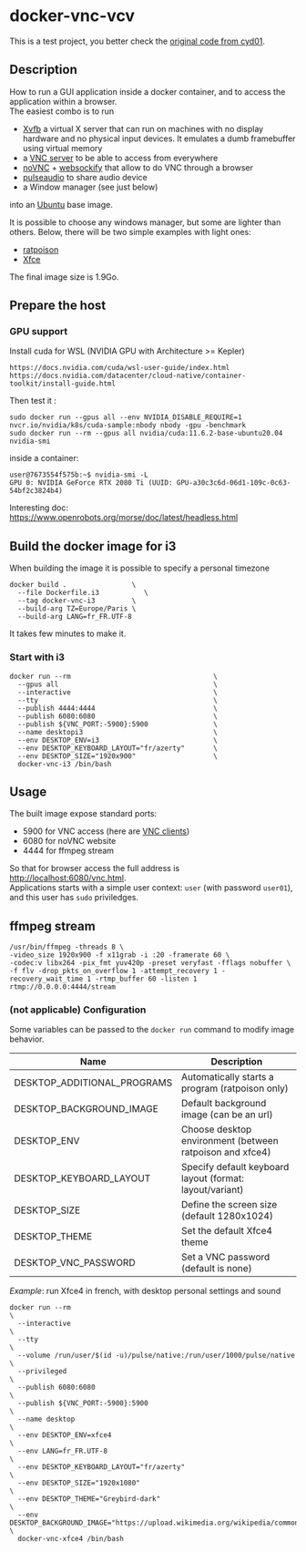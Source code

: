 # docker-vnc-vcv

This is a test project, you better check the [original code from cyd01](https://github.com/cyd01/docker-vnc-xfce4).

## Description

How to run a GUI application inside a docker container, and to access the application within a browser.  
The easiest combo is to run 
- [Xvfb](https://www.x.org/releases/X11R7.6/doc/man/man1/Xvfb.1.xhtml) a virtual X server that can run on machines with no display hardware and no physical input devices. It emulates a dumb framebuffer using virtual memory
- a [VNC server](https://github.com/LibVNC/x11vnc) to be able to access from everywhere
- [noVNC](https://github.com/novnc/noVNC) + [websockify](https://github.com/novnc/websockify) that allow to do VNC through a browser
- [pulseaudio](https://www.freedesktop.org/wiki/Software/PulseAudio/) to share audio device
- a Window manager (see just below)

into an [Ubuntu](https://ubuntu.com/) base image.

It is possible to choose any windows manager, but some are lighter than others. Below, there will be two simple examples with light ones:
- [ratpoison](http://www.nongnu.org/ratpoison/)
- [Xfce](https://www.xfce.org/)

The final image size is 1.9Go.

## Prepare the host

### GPU support
Install cuda for WSL (NVIDIA GPU with Architecture >= Kepler)
```
https://docs.nvidia.com/cuda/wsl-user-guide/index.html
https://docs.nvidia.com/datacenter/cloud-native/container-toolkit/install-guide.html
```
Then test it :
```
sudo docker run --gpus all --env NVIDIA_DISABLE_REQUIRE=1 nvcr.io/nvidia/k8s/cuda-sample:nbody nbody -gpu -benchmark
sudo docker run --rm --gpus all nvidia/cuda:11.6.2-base-ubuntu20.04 nvidia-smi
```
inside a container:
```
user@7673554f575b:~$ nvidia-smi -L    
GPU 0: NVIDIA GeForce RTX 2080 Ti (UUID: GPU-a30c3c6d-06d1-109c-0c63-54bf2c3824b4)
```

Interesting doc: https://www.openrobots.org/morse/doc/latest/headless.html



## Build the docker image for i3

When building the image it is possible to specify a personal timezone
```
docker build .                \
  --file Dockerfile.i3           \
  --tag docker-vnc-i3         \
  --build-arg TZ=Europe/Paris \
  --build-arg LANG=fr_FR.UTF-8
```
It takes few minutes to make it.

### Start with i3
```
docker run --rm                                   \
  --gpus all                                      \
  --interactive                                   \
  --tty                                           \
  --publish 4444:4444                             \
  --publish 6080:6080                             \
  --publish ${VNC_PORT:-5900}:5900                \
  --name desktopi3                                \
  --env DESKTOP_ENV=i3                            \
  --env DESKTOP_KEYBOARD_LAYOUT="fr/azerty"       \
  --env DESKTOP_SIZE="1920x900"                   \
  docker-vnc-i3 /bin/bash
```

## Usage

The built image expose standard ports:
- 5900 for VNC access (here are [VNC clients](https://www.realvnc.com/en/connect/download/viewer/))
- 6080 for noVNC website
- 4444 for ffmpeg stream

So that for browser access the full address is [http://localhost:6080/vnc.html](http://localhost:6080/vnc.html).  
Applications starts with a simple user context: `user` (with password `user01`), and this user has `sudo` priviledges.  

## ffmpeg stream

```
/usr/bin/ffmpeg -threads 8 \
-video_size 1920x900 -f x11grab -i :20 -framerate 60 \
-codec:v libx264 -pix_fmt yuv420p -preset veryfast -fflags nobuffer \
-f flv -drop_pkts_on_overflow 1 -attempt_recovery 1 -recovery_wait_time 1 -rtmp_buffer 60 -listen 1 rtmp://0.0.0.0:4444/stream
```

### (not applicable) Configuration

Some variables can be passed to the `docker run` command to modify image behavior.

| Name                         | Description                                              |
| ---------------------------- | ---------------------------------------------------------|
| DESKTOP_ADDITIONAL_PROGRAMS  | Automatically starts a program (ratpoison only)          |
| DESKTOP_BACKGROUND_IMAGE     | Default background image (can be an url)                 |
| DESKTOP_ENV                  | Choose desktop environment (between ratpoison and xfce4) |
| DESKTOP_KEYBOARD_LAYOUT      | Specify default keyboard layout (format: layout/variant) |
| DESKTOP_SIZE                 | Define the screen size (default 1280x1024)               |
| DESKTOP_THEME                | Set the default Xfce4 theme                              |
| DESKTOP_VNC_PASSWORD         | Set a VNC password (default is none)                     |

_Example_: run Xfce4 in french, with desktop personal settings and sound

    docker run --rm                                                                                               \
      --interactive                                                                                               \
      --tty                                                                                                       \
      --volume /run/user/$(id -u)/pulse/native:/run/user/1000/pulse/native                                        \
      --privileged                                                                                                \
      --publish 6080:6080                                                                                         \
      --publish ${VNC_PORT:-5900}:5900                                                                            \
      --name desktop                                                                                              \
      --env DESKTOP_ENV=xfce4                                                                                     \
      --env LANG=fr_FR.UTF-8                                                                                      \
      --env DESKTOP_KEYBOARD_LAYOUT="fr/azerty"                                                                   \
      --env DESKTOP_SIZE="1920x1080"                                                                              \
      --env DESKTOP_THEME="Greybird-dark"                                                                         \
      --env DESKTOP_BACKGROUND_IMAGE="https://upload.wikimedia.org/wikipedia/commons/9/96/Alberi_AlpediSiusi.JPG" \
      docker-vnc-xfce4 /bin/bash